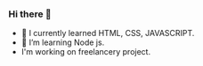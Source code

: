 ### Hi there 👋


- 🔭 I currently learned HTML, CSS, JAVASCRIPT.
- 🌱 I’m learning Node js.
- I'm working on freelancery project.
